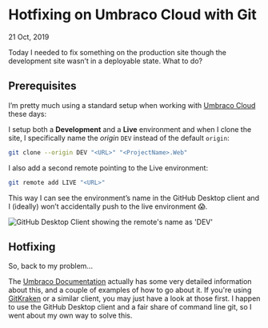 Hotfixing on Umbraco Cloud with Git
===================================

<time datetime="2019-10-21T10:22:06+0200">21 Oct, 2019</time>

Today I needed to fix something on the production site though
the development site wasn’t in a deployable state. What to do?

Prerequisites
-------------

I’m pretty much using a standard setup when working with [Umbraco Cloud][UMBCLOUD] these days:

  [UMBCLOUD]: https://umbraco.com/cloud/

I setup both a **Development** and a **Live** environment and when I clone the site,
I specifically name the *origin* `DEV` instead of the default `origin`:

```bash
git clone --origin DEV "<URL>" "<ProjectName>.Web"
```

I also add a second remote pointing to the Live environment:

```bash
git remote add LIVE "<URL>"
```

This way I can see the environment’s name in the GitHub Desktop client and
I (ideally) won’t accidentally push to the live environment 😱.

![GitHub Desktop Client showing the remote's name as 'DEV'][screenshot]

  [screenshot]: /images/github-dev-remote.png
  "The GitHub Desktop Client shows the remote's name on the 'Pull' button"

Hotfixing
---------

So, back to my problem...

The [Umbraco Documentation][UMBDOCS] actually has some very detailed information about this,
and a couple of examples of how to go about it. If you're using [GitKraken][KRAKEN] or a similar
client, you may just have a look at those first. I happen to use the GitHub Desktop client and
a fair share of command line git, so I went about my own way to solve this.

  [UMBDOCS]: https://our.umbraco.com/documentation/Umbraco-Cloud/Deployment/Hotfixes/Using-Git/
  [KRAKEN]: https://www.gitkraken.com

<data data-slug="hotfix-with-git"></data>
